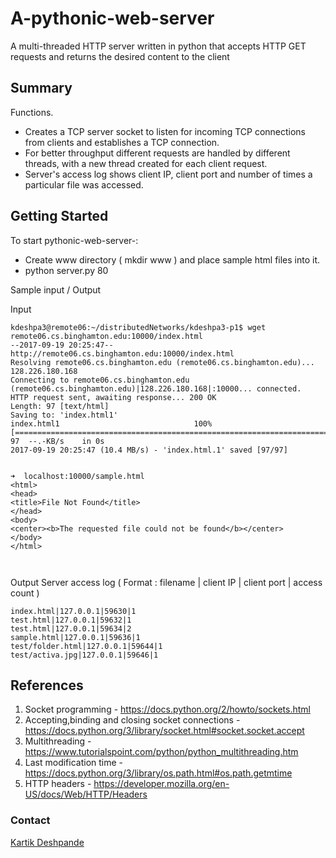 # A-pythonic-web-server
A multi-threaded HTTP server written in python that accepts HTTP GET requests and returns the desired content to the client

## Summary

Functions.
- Creates a TCP server socket to listen for incoming TCP connections from clients and
establishes a TCP connection.
- For better throughput different requests are handled by different threads, with a new
thread created for each client request.
- Server's access log shows client IP, client port and number of times a particular file
was accessed.

## Getting Started

To start pythonic-web-server-:

- Create www directory ( mkdir www ) and place sample html files into it. 
- python server.py 80

Sample input / Output

Input

```
kdeshpa3@remote06:~/distributedNetworks/kdeshpa3-p1$ wget remote06.cs.binghamton.edu:10000/index.html
--2017-09-19 20:25:47--  http://remote06.cs.binghamton.edu:10000/index.html
Resolving remote06.cs.binghamton.edu (remote06.cs.binghamton.edu)... 128.226.180.168
Connecting to remote06.cs.binghamton.edu (remote06.cs.binghamton.edu)|128.226.180.168|:10000... connected.
HTTP request sent, awaiting response... 200 OK
Length: 97 [text/html]
Saving to: 'index.html1'
index.html1                              100%[=====================================================================================>]      97  --.-KB/s    in 0s
2017-09-19 20:25:47 (10.4 MB/s) - 'index.html.1' saved [97/97]


➜  localhost:10000/sample.html
<html>
<head>
<title>File Not Found</title>
</head>
<body>
<center><b>The requested file could not be found</b></center>
</body>
</html>



```

Output Server access log ( Format : filename | client IP  | client port | access count )

```
index.html|127.0.0.1|59630|1
test.html|127.0.0.1|59632|1
test.html|127.0.0.1|59634|2
sample.html|127.0.0.1|59636|1
test/folder.html|127.0.0.1|59644|1
test/activa.jpg|127.0.0.1|59646|1
```
## References
1. Socket programming - https://docs.python.org/2/howto/sockets.html
2. Accepting,binding and closing socket connections - https://docs.python.org/3/library/socket.html#socket.socket.accept
3. Multithreading - https://www.tutorialspoint.com/python/python_multithreading.htm
4. Last modification time - https://docs.python.org/3/library/os.path.html#os.path.getmtime
5. HTTP headers - https://developer.mozilla.org/en-US/docs/Web/HTTP/Headers

### Contact

[Kartik Deshpande](https://www.linkedin.com/in/kartik-deshpande/)

